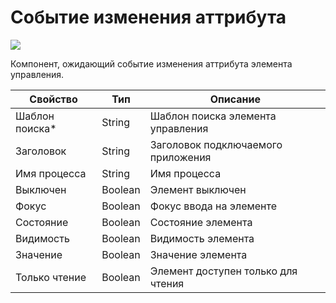 # Событие изменения аттрибута

![](../../../resources/basic/desktop/events/image-(10).png)



Компонент, ожидающий событие изменения аттрибута элемента управления.

| Свойство        | Тип     | Описание                           |
| --------------- | ------- | ---------------------------------- |
| Шаблон поиска\* | String  | Шаблон поиска элемента управления  |
| Заголовок       | String  | Заголовок подключаемого приложения |
| Имя процесса    | String  | Имя процесса                       |
| Выключен        | Boolean | Элемент выключен                   |
| Фокус           | Boolean | Фокус ввода на элементе            |
| Состояние       | Boolean | Состояние элемента                 |
| Видимость       | Boolean | Видимость элемента                 |
| Значение        | Boolean | Значение элемента                  |
| Только чтение   | Boolean | Элемент доступен только для чтения |

